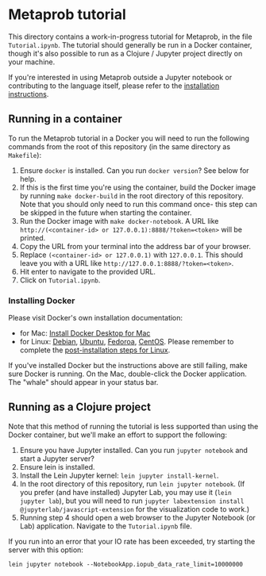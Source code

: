 # Metaprob tutorial

This directory contains a work-in-progress tutorial for Metaprob, in the file `Tutorial.ipynb`. The tutorial should generally be run in a Docker container, though it's also possible to run as a Clojure / Jupyter project directly on your machine.

If you're interested in using Metaprob outside a Jupyter notebook or contributing to the language itself, please refer to the [installation instructions](INSTALL.md).

## Running in a container

To run the Metaprob tutorial in a Docker you will need to run the following commands from the root of this repository (in the same directory as `Makefile`):

1. Ensure `docker` is installed. Can you run `docker version`? See below for help.
2. If this is the first time you're using the container, build the
   Docker image by running `make docker-build` in the root directory
   of this repository. Note that you should only need to run this
   command once- this step can be skipped in the future when starting
   the container.
3. Run the Docker image with `make docker-notebook`. A URL like `http://(<container-id> or 127.0.0.1):8888/?token=<token>` will be printed.
4. Copy the URL from your terminal into the address bar of your browser.
5. Replace `(<container-id> or 127.0.0.1)` with `127.0.0.1`. This should leave you with a URL like `http://127.0.0.1:8888/?token=<token>`.
6. Hit enter to navigate to the provided URL.
7. Click on `Tutorial.ipynb`.

### Installing Docker

Please visit Docker's own installation documentation:

* for Mac: [Install Docker Desktop for Mac](https://docs.docker.com/docker-for-mac/install/)
* for Linux: [Debian](https://docs.docker.com/install/linux/docker-ce/debian/), [Ubuntu](https://docs.docker.com/install/linux/docker-ce/ubuntu/), [Fedoroa](https://docs.docker.com/install/linux/docker-ce/fedora/), [CentOS](https://docs.docker.com/install/linux/docker-ce/centos/). Please remember to complete the [post-installation steps for Linux](https://docs.docker.com/install/linux/linux-postinstall/).

If you've installed Docker but the instructions above are still failing, make sure Docker is running. On the Mac, double-click the Docker application. The "whale" should appear in your status bar.

## Running as a Clojure project

Note that this method of running the tutorial is less supported than using the Docker container, but we'll make an effort to support the following:

1. Ensure you have Jupyter installed. Can you run `jupyter notebook` and start a Jupyter server?
2. Ensure lein is installed.
3. Install the Lein Jupyter kernel: `lein jupyter install-kernel`.
4. In the root directory of this repository, run `lein jupyter notebook`. (If you prefer (and have installed) Jupyter Lab, you may use it (`lein jupyter lab`), but you will need to run `jupyter labextension install @jupyterlab/javascript-extension` for the visualization code to work.)
5. Running step 4 should open a web browser to the Jupyter Notebook (or Lab) application. Navigate to the `Tutorial.ipynb` file.

If you run into an error that your IO rate has been exceeded, try starting the server with this option:

`lein jupyter notebook --NotebookApp.iopub_data_rate_limit=10000000`
